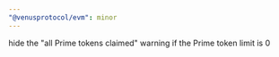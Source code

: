 ```yaml
---
"@venusprotocol/evm": minor
---
```


hide the "all Prime tokens claimed" warning if the Prime token limit is 0
